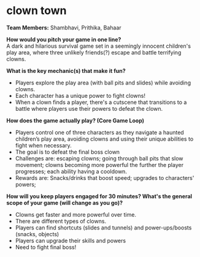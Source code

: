 # clown town

**Team Members:** Shambhavi, Prithika, Bahaar

**How would you pitch your game in one line?** <br>
A dark and hilarious survival game set in a seemingly innocent children's play area, where three unlikely friends(?) escape and battle terrifying clowns.

**What is the key mechanic(s) that make it fun?** <br>
- Players explore the play area (with ball pits and slides) while avoiding clowns. <br>
- Each character has a unique power to fight clowns! <br>
- When a clown finds a player, there's a cutscene that transitions to a battle where players use their powers to defeat the clown. <br>

**How does the game actually play? (Core Game Loop)**
- Players control one of three characters as they navigate a haunted children’s play area, avoiding clowns and using their unique abilities to fight when necessary.
- The goal is to defeat the final boss clown
- Challenges are: escaping clowns; going through ball pits that slow movement; clowns becoming more powerful the further the player progresses; each ability having a cooldown.
- Rewards are: Snacks/drinks that boost speed; upgrades to characters' powers; 

**How will you keep players engaged for 30 minutes? What's the general scope of your game (will change as you go)?**
- Clowns get faster and more powerful over time.
- There are different types of clowns.
- Players can find shortcuts (slides and tunnels) and power-ups/boosts (snacks, objects)
- Players can upgrade their skills and powers
- Need to fight final boss!
